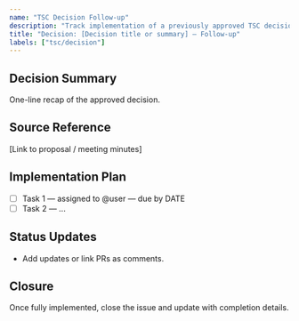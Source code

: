 ```yaml
---
name: "TSC Decision Follow-up"
description: "Track implementation of a previously approved TSC decision"
title: "Decision: [Decision title or summary] – Follow-up"
labels: ["tsc/decision"]
---
```


## Decision Summary
One-line recap of the approved decision.

## Source Reference
[Link to proposal / meeting minutes]

## Implementation Plan
- [ ] Task 1 — assigned to @user — due by DATE
- [ ] Task 2 — ...

## Status Updates
- Add updates or link PRs as comments.

## Closure
Once fully implemented, close the issue and update with completion details.
